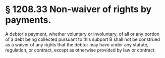 # § 1208.33   Non-waiver of rights by payments.

A debtor's payment, whether voluntary or involuntary, of all or any portion of a debt being collected pursuant to this subpart B shall not be construed as a waiver of any rights that the debtor may have under any statute, regulation, or contract, except as otherwise provided by law or contract.




